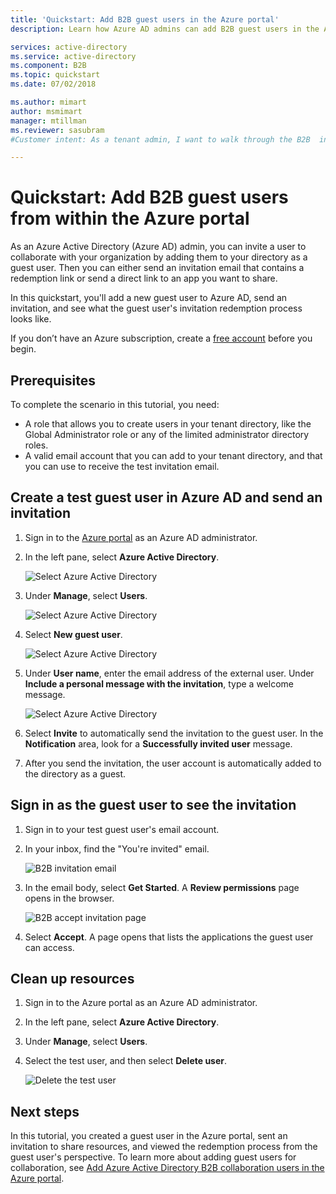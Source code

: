 ```yaml
---
title: 'Quickstart: Add B2B guest users in the Azure portal'
description: Learn how Azure AD admins can add B2B guest users in the Azure portal and walk through the B2B invitation workflow.

services: active-directory
ms.service: active-directory
ms.component: B2B
ms.topic: quickstart
ms.date: 07/02/2018

ms.author: mimart
author: msmimart
manager: mtillman
ms.reviewer: sasubram
#Customer intent: As a tenant admin, I want to walk through the B2B  invitation workflow so that I can understand how to add a guest user in the portal, and understand the end user experience.

---
```


# Quickstart: Add B2B guest users from within the Azure portal

As an Azure Active Directory (Azure AD) admin, you can invite a user to collaborate with your organization by adding them to your directory as a guest user. Then you can either send an invitation email that contains a redemption link or send a direct link to an app you want to share.

In this quickstart, you'll add a new guest user to Azure AD, send an invitation, and see what the guest user's invitation redemption process looks like.

If you don’t have an Azure subscription, create a [free account](https://azure.microsoft.com/free/?WT.mc_id=A261C142F) before you begin.

## Prerequisites

To complete the scenario in this tutorial, you need:

 - A role that allows you to create users in your tenant directory, like the Global Administrator role or any of the limited administrator directory roles.
 - A valid email account that you can add to your tenant directory, and that you can use to receive the test invitation email.

## Create a test guest user in Azure AD and send an invitation

1. Sign in to the [Azure portal](https://portal.azure.com/) as an Azure AD administrator.
2. In the left pane, select **Azure Active Directory**.

    ![Select Azure Active Directory](media/quickstart-add-users-portal/quickstart-users-portal-user-1.png)

3.	Under **Manage**, select **Users**.

    ![Select Azure Active Directory](media/quickstart-add-users-portal/quickstart-users-portal-user-2.png)

4.	Select **New guest user**.

    ![Select Azure Active Directory](media/quickstart-add-users-portal/quickstart-users-portal-user-3.png)

5.	Under **User name**, enter the email address of the external user. Under **Include a personal message with the invitation**, type a welcome message. 

    ![Select Azure Active Directory](media/quickstart-add-users-portal/quickstart-users-portal-user-4.png)

6. Select **Invite** to automatically send the invitation to the guest user. In the **Notification** area, look for a **Successfully invited user** message. 
7.	After you send the invitation, the user account is automatically added to the directory as a guest.

## Sign in as the guest user to see the invitation

1.	Sign in to your test guest user's email account.
2.	In your inbox, find the "You're invited" email.

    ![B2B invitation email](media/quickstart-add-users-portal/quickstart-users-portal-email-small.png)

3.	In the email body, select **Get Started**. A **Review permissions** page opens in the browser. 

    ![B2B accept invitation page](media/quickstart-add-users-portal/quickstart-users-portal-accept.png)

4. Select **Accept**. A page opens that lists the applications the guest user can access.

## Clean up resources
1.	Sign in to the Azure portal as an Azure AD administrator.
2.	In the left pane, select **Azure Active Directory**.
3.	Under **Manage**, select **Users**.
4.	Select the test user, and then select **Delete user**.

    ![Delete the test user](media/quickstart-add-users-portal/quickstart-cleanup-1.png)

## Next steps
In this tutorial, you created a guest user in the Azure portal, sent an invitation to share resources, and viewed the redemption process from the guest user's perspective. To learn more about adding guest users for collaboration, see [Add Azure Active Directory B2B collaboration users in the Azure portal](add-users-administrator.md).